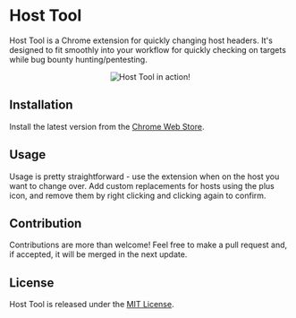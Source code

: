 # Host Tool

Host Tool is a Chrome extension for quickly changing host headers. It's designed to fit smoothly into your workflow for quickly checking on targets while bug bounty hunting/pentesting.

<p align="center">
<img src="https://github.com/rubyroobs/hosttool/blob/master/assets/screenshots/screenshot_1.png" alt="Host Tool in action!" />
</p>

## Installation
Install the latest version from the [Chrome Web Store](https://chrome.google.com/webstore/detail/naheccckleemcckamjkhdihboannlgll/).

## Usage
Usage is pretty straightforward - use the extension when on the host you want to change over. Add custom replacements for hosts using the plus icon, and remove them by right clicking and clicking again to confirm.

## Contribution
Contributions are more than welcome! Feel free to make a pull request and, if accepted, it will be merged in the next update.

## License
Host Tool is released under the [MIT License](https://opensource.org/licenses/MIT).
